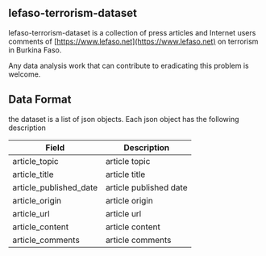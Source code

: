 ## lefaso-terrorism-dataset
lefaso-terrorism-dataset is a collection of press articles and Internet users comments of [https://www.lefaso.net](https://www.lefaso.net) on terrorism in Burkina Faso.

Any data analysis work that can contribute to eradicating this problem is welcome.

## Data Format

the dataset is a list of json objects. Each json object has the following description

<div align="center">


| Field                  | Description            |
|------------------------|------------------------|
| article_topic          | article topic          |
| article_title          | article title          |
| article_published_date | article published date |
| article_origin         | article origin         |
| article_url            | article url            |
| article_content        | article content        |
| article_comments       | article comments       |

</div>